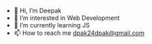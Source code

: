 - 👋 Hi, I’m Deepak
- 👀 I’m interested in Web Development
- 🌱 I’m currently learning JS
- 📫 How to reach me dpak24dpak@gmail.com

<!---
D-pak24/D-pak24 is a ✨ special ✨ repository because its `README.md` (this file) appears on your GitHub profile.
You can click the Preview link to take a look at your changes.
--->
